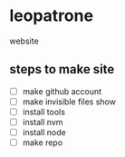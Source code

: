 # leopatrone
website

## steps to make site
- [ ] make github account
- [ ] make invisible files show
- [ ] install tools
- [ ] install nvm
- [ ] install node
- [ ] make repo